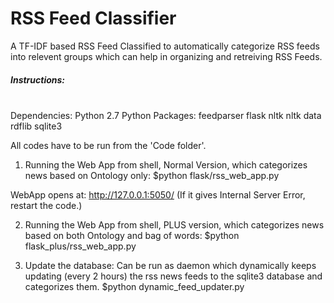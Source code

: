 # RSS Feed Classifier

A TF-IDF based RSS Feed Classified to automatically categorize RSS feeds into relevent groups which can help in organizing and retreiving RSS Feeds.

##### Instructions:<br/><br/>
Dependencies:
Python 2.7
Python Packages:
	feedparser
	flask
	nltk
	nltk data
	rdflib
	sqlite3

All codes have to be run from the 'Code folder'.
1. Running the Web App from shell, Normal Version, which categorizes news based on Ontology only: 
$python flask/rss_web_app.py

WebApp opens at: http://127.0.0.1:5050/
(If it gives Internal Server Error, restart the code.)

2. Running the Web App from shell, PLUS version, which categorizes news based on both Ontology and bag of words: 
$python flask_plus/rss_web_app.py

3. Update the database: Can be run as daemon which dynamically keeps updating (every 2 hours) the rss news feeds to the sqlite3 database and categorizes them.
$python dynamic_feed_updater.py


